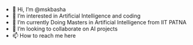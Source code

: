 - 👋 Hi, I’m @mskbasha
- 👀 I’m interested in Artificial Intelligence and coding
- 🌱 I’m currently Doing Masters in Artificial Intelligence from IIT PATNA
- 💞️ I’m looking to collaborate on AI projects
- 📫 How to reach me here

<!---
mskbasha/mskbasha is a ✨ special ✨ repository because its `README.md` (this file) appears on your GitHub profile.
You can click the Preview link to take a look at your changes.
--->
